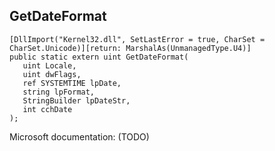 ## GetDateFormat

```
[DllImport("Kernel32.dll", SetLastError = true, CharSet = CharSet.Unicode)][return: MarshalAs(UnmanagedType.U4)]
public static extern uint GetDateFormat(
   uint Locale,
   uint dwFlags,
   ref SYSTEMTIME lpDate,
   string lpFormat,
   StringBuilder lpDateStr,
   int cchDate
);
```

Microsoft documentation: (TODO)
